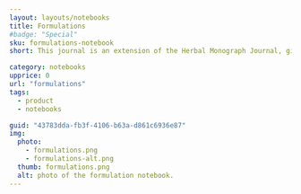 ```yaml
---
layout: layouts/notebooks
title: Formulations
#badge: "Special"
sku: formulations-notebook
short: This journal is an extension of the Herbal Monograph Journal, giving you more space to experiment and find formulations for working with your favorite herbal plants.

category: notebooks
upprice: 0
url: "formulations"
tags: 
  - product
  - notebooks

guid: "43783dda-fb3f-4106-b63a-d861c6936e87"
img: 
  photo:
    - formulations.png
    - formulations-alt.png
  thumb: formulations.png
  alt: photo of the formulation notebook.
---
```

